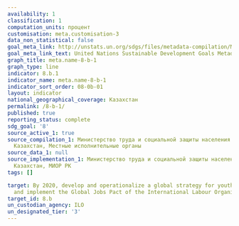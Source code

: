 ```yaml
---
availability: 1
classification: 1
computation_units: процент
customisation: meta.customisation-3
data_non_statistical: false
goal_meta_link: http://unstats.un.org/sdgs/files/metadata-compilation/Metadata-Goal-8.pdf
goal_meta_link_text: United Nations Sustainable Development Goals Metadata (pdf 525kB)
graph_title: meta.name-8-b-1
graph_type: line
indicator: 8.b.1
indicator_name: meta.name-8-b-1
indicator_sort_order: 08-0b-01
layout: indicator
national_geographical_coverage: Казахстан
permalink: /8-b-1/
published: true
reporting_status: complete
sdg_goal: '8'
source_active_1: true
source_compilation_1: Министерство труда и социальной защиты населения Республики
  Казахстан, Местные исполнительные органы
source_data_1: null
source_implementation_1: Министерство труда и социальной защиты населения Республики
  Казахстан, МИОР РК
tags: []

target: By 2020, develop and operationalize a global strategy for youth employment
  and implement the Global Jobs Pact of the International Labour Organization
target_id: 8.b
un_custodian_agency: ILO
un_designated_tier: '3'
---
```

